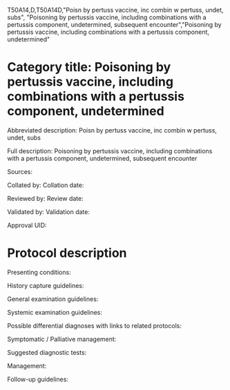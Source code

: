 T50A14,D,T50A14D,"Poisn by pertuss vaccine, inc combin w pertuss, undet, subs", "Poisoning by pertussis vaccine, including combinations with a pertussis component, undetermined, subsequent encounter","Poisoning by pertussis vaccine, including combinations with a pertussis component, undetermined"
# Category title: Poisoning by pertussis vaccine, including combinations with a pertussis component, undetermined

Abbreviated description: Poisn by pertuss vaccine, inc combin w pertuss, undet, subs

Full description: Poisoning by pertussis vaccine, including combinations with a pertussis component, undetermined, subsequent encounter

Sources:

Collated by:
Collation date:

Reviewed by:
Review date:

Validated by:
Validation date:

Approval UID:

# Protocol description

Presenting conditions:

History capture guidelines:

General examination guidelines:

Systemic examination guidelines:

Possible differential diagnoses with links to related protocols:

Symptomatic / Palliative management:

Suggested diagnostic tests:

Management:

Follow-up guidelines:
